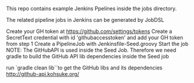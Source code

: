 This repo contains example Jenkins Ppelines inside the jobs directory.

The related pipeline jobs in Jenkins can be generated by JobDSL

Create your GH token at https://github.com/settings/tokens
Create a SecretText credential with id 'githubaccesstoken' and add your GH token from step 1
Create a PipelineJob with Jenkinsfile-Seed.groovy
Start the job
NOTE: The GitHubAPI is used inside the Seed Job. Therefore we need gradle to build the GitHub API lib dependencies inside the Seed job

run `gradle clean lib``to get the GitHub libs and its dependencies http://github-api.kohsuke.org/
